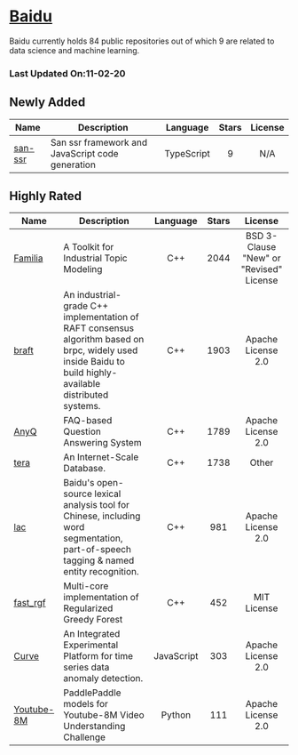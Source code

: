 # [Baidu](https://github.com/baidu)

Baidu currently holds 84 public repositories out of which 9 are related to data science and machine learning.

 ### Last Updated On:11-02-20

## Newly Added

| Name | Description | Language | Stars | License |
| ---- | ----------- | :--------: | :-----: | :-------: |
| [san-ssr](https://github.com/baidu/san-ssr) | San ssr framework and JavaScript code generation | TypeScript | 9 | N/A |

## Highly Rated

| Name | Description | Language | Stars | License |
| ---- | ----------- | :--------: | :-----: | :-------: |
 | [Familia](https://github.com/baidu/Familia) | A Toolkit for Industrial Topic Modeling | C++ | 2044 | BSD 3-Clause "New" or "Revised" License |
| [braft](https://github.com/baidu/braft) | An industrial-grade C++ implementation of RAFT consensus algorithm based on brpc,  widely used inside Baidu to build highly-available distributed systems. | C++ | 1903 | Apache License 2.0 |
| [AnyQ](https://github.com/baidu/AnyQ) | FAQ-based Question Answering System | C++ | 1789 | Apache License 2.0 |
| [tera](https://github.com/baidu/tera) | An Internet-Scale Database. | C++ | 1738 | Other |
| [lac](https://github.com/baidu/lac) | Baidu's open-source lexical analysis tool for Chinese, including word segmentation, part-of-speech tagging & named entity recognition. | C++ | 981 | Apache License 2.0 |
| [fast_rgf](https://github.com/baidu/fast_rgf) | Multi-core implementation of Regularized Greedy Forest | C++ | 452 | MIT License |
| [Curve](https://github.com/baidu/Curve) | An Integrated Experimental Platform for time series data anomaly detection. | JavaScript | 303 | Apache License 2.0 |
| [Youtube-8M](https://github.com/baidu/Youtube-8M) | PaddlePaddle models for Youtube-8M Video Understanding Challenge | Python | 111 | Apache License 2.0 |
